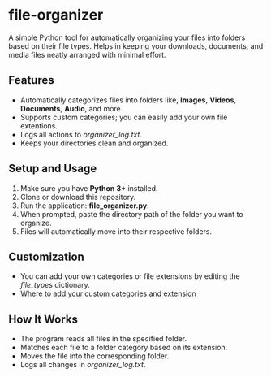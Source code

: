 # file-organizer
A simple Python tool for automatically organizing your files into folders based on their file types. Helps in 
keeping your downloads, documents, and media files neatly arranged with minimal effort.

## Features
- Automatically categorizes files into folders like, **Images**, **Videos**, **Documents**, **Audio**, and more.
- Supports custom categories; you can easily add your own file extentions.
- Logs all actions to *organizer_log.txt*.
- Keeps your directories clean and organized.

## Setup and Usage
1. Make sure you have **Python 3+** installed.
2. Clone or download this repository.
3. Run the application: **file_organizer.py**.
4. When prompted, paste the directory path of the folder you want to organize.
5. Files will automatically move into their respective folders.

## Customization
- You can add your own categories or file extensions by editing the _file_types_ dictionary.
- [Where to add your custom categories and extension](https://github.com/Reinald-Claudio/file-organizer/blob/main/Screenshot%202025-09-10%20072323.png?raw=true)

## How It Works
- The program reads all files in the specified folder.
- Matches each file to a folder category based on its extension.
- Moves the file into the corresponding folder.
- Logs all changes in *organizer_log.txt*.



